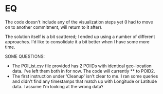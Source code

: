 # EQ

The code doesn't include any of the visualization steps yet (I had to move on to another commitment, will return to it after).

The solution itself is a bit scattered; I ended up using a number of different approaches.  I'd like to consolidate it a bit better when I have some more time.

SOME QUESTIONS:
- The POIList.csv file provided has 2 POIIDs with identical geo-location data.  I've left them both in for now.  The code will currently ** to POID2.
- The first instruction under 'Cleanup' isn't clear to me.  I ran some queries and didn't find any timestamps that match up with Longitude or Latitude data.  I assume I'm looking at the wrong data?
